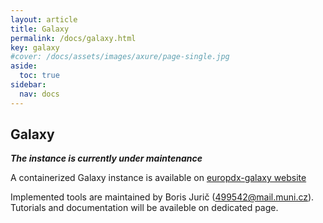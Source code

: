 ```yaml
---
layout: article
title: Galaxy
permalink: /docs/galaxy.html
key: galaxy
#cover: /docs/assets/images/axure/page-single.jpg
aside:
  toc: true
sidebar:
  nav: docs
---
```

## Galaxy

***The instance is currently under maintenance***

A containerized Galaxy instance is available on [europdx-galaxy website](https://europdx-galaxy.cerit-sc.cz/galaxy/)

Implemented tools are maintained by Boris Jurič (499542@mail.muni.cz). Tutorials and documentation will be availeble on dedicated page. 
